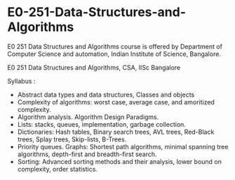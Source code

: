 # E0-251-Data-Structures-and-Algorithms
E0 251 Data Structures and Algorithms course is offered by Department of Computer Science and automation, Indian Institute of Science, Bangalore. 

E0 251 Data Structures and Algorithms, CSA, IISc Bangalore


Syllabus : 
- Abstract data types and data structures, Classes and objects
- Complexity of algorithms: worst case, average case, and amoritized complexity. 
- Algorithm analysis. Algorithm Design Paradigms. 
- Lists: stacks, queues, implementation, garbage collection. 
- Dictionaries: Hash tables, Binary search trees, AVL trees, Red-Black trees, Splay trees, Skip-lists, B-Trees. 
- Priority queues. Graphs: Shortest path algorithms, minimal spanning tree algorithms, depth-first and breadth-first search. 
- Sorting: Advanced sorting methods and their analysis, lower bound on complexity, order statistics. 
